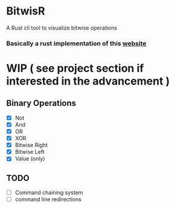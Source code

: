 # BitwisR
A Rust cli tool to visualize bitwise operations

### Basically a rust implementation of this [website](http://bitwisecmd.com/)

# WIP ( see project section if interested in the advancement )

## Binary Operations

- [x] Not
- [x] And
- [x] OR
- [x] XOR
- [x] Bitwise Right
- [x] Bitwise Left
- [x] Value (only)

## TODO

- [ ] Command chaining system
- [ ] command line redirections
